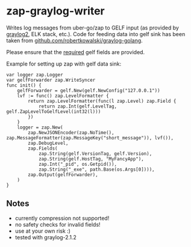 # zap-graylog-writer

Writes log messages from uber-go/zap to GELF input (as provided by [graylog2](http://docs.graylog.org/en/2.1/pages/sending_data.html), ELK stack, etc.). 
Code for feeding data into gelf sink has been taken from [github.com/robertkowalski/graylog-golang](https://github.com/robertkowalski/graylog-golang).

Please ensure that the [required](http://docs.graylog.org/en/2.1/pages/gelf.html) gelf fields are provided. 

Example for setting up zap with gelf data sink:

    var logger zap.Logger
    var gelfForwarder zap.WriteSyncer
    func init() {
        gelfForwarder = gelf.New(gelf.NewConfig("127.0.0.1"))
        lvf := func() zap.LevelFormatter {
            return zap.LevelFormatter(func(l zap.Level) zap.Field {
                return zap.Int(gelf.LevelTag, gelf.ZapLevelToGelfLevel(int32(l)))
            })
        }
        logger = zap.New(
            zap.NewJSONEncoder(zap.NoTime(), zap.MessageFormatter(zap.MessageKey("short_message")), lvf()),
            zap.DebugLevel,
            zap.Fields(
                zap.String(gelf.VersionTag, gelf.Version),
                zap.String(gelf.HostTag, "MyFancyApp"),
                zap.Int("_pid", os.Getpid()),
                zap.String("_exe", path.Base(os.Args[0]))),
            zap.Output(gelfForwarder),
        )
    }

## Notes

* currently compression not supported!
* no safety checks for invalid fields!
* use at your own risk :)
* tested with graylog-2.1.2